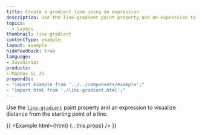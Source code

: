```yaml
---
title: Create a gradient line using an expression
description: Use the line-gradient paint property and an expression to visualize distance from the starting point of a line.
topics:
  - Layers
thumbnail: line-gradient
contentType: example
layout: example
hideFeedback: true
language:
- JavaScript
products:
- Mapbox GL JS
prependJs:
- "import Example from '../../components/example';"
- "import html from './line-gradient.html';"
---
```


Use the [`line-gradient`](https://maplibre.org/maplibre-gl-js-docs/style-spec/layers/#paint-line-line-gradient) paint property and an expression to visualize distance from the starting point of a line.

{{ <Example html={html} {...this.props} /> }}
